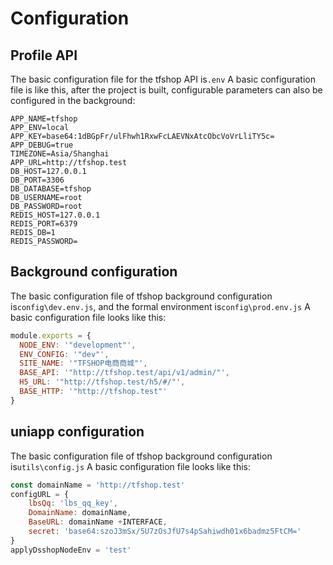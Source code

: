 # Configuration
## Profile API
The basic configuration file for the tfshop API is`.env`
A basic configuration file is like this, after the project is built, configurable parameters can also be configured in the background:
```
APP_NAME=tfshop
APP_ENV=local
APP_KEY=base64:1dBGpFr/ulFhwh1RxwFcLAEVNxAtcObcVoVrLliTY5c=
APP_DEBUG=true
TIMEZONE=Asia/Shanghai
APP_URL=http://tfshop.test
DB_HOST=127.0.0.1
DB_PORT=3306
DB_DATABASE=tfshop
DB_USERNAME=root
DB_PASSWORD=root
REDIS_HOST=127.0.0.1
REDIS_PORT=6379
REDIS_DB=1
REDIS_PASSWORD=
```
## Background configuration
The basic configuration file of tfshop background configuration is`config\dev.env.js`, and the formal environment is`config\prod.env.js`
A basic configuration file looks like this:
```js
module.exports = {
  NODE_ENV: '"development"',
  ENV_CONFIG: '"dev"',
  SITE_NAME: '"TFSHOP电商商城"',
  BASE_API: '"http://tfshop.test/api/v1/admin/"',
  H5_URL: '"http://tfshop.test/h5/#/"',
  BASE_HTTP: '"http://tfshop.test"'
}
```
## uniapp configuration
The basic configuration file of tfshop background configuration is`utils\config.js`
A basic configuration file looks like this:
```js
const domainName = 'http://tfshop.test'
configURL = {
    lbsQq: 'lbs_qq_key',
    DomainName: domainName,
    BaseURL: domainName +INTERFACE,
    secret: 'base64:szoJ3mSx/5U7zOsJfU7s4pSahiwdh01x6badmz5FtCM='
}
applyDsshopNodeEnv = 'test'
```